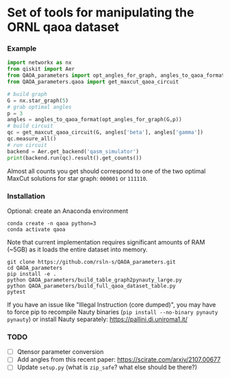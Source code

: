 # Set of tools for manipulating the ORNL qaoa dataset

### Example

```python
import networkx as nx
from qiskit import Aer
from QAOA_parameters import opt_angles_for_graph, angles_to_qaoa_format 
from QAOA_parameters.qaoa import get_maxcut_qaoa_circuit 

# build graph
G = nx.star_graph(5)
# grab optimal angles
p = 3
angles = angles_to_qaoa_format(opt_angles_for_graph(G,p))
# build circuit
qc = get_maxcut_qaoa_circuit(G, angles['beta'], angles['gamma'])
qc.measure_all()
# run circuit
backend = Aer.get_backend('qasm_simulator')
print(backend.run(qc).result().get_counts())
```

Almost all counts you get should correspond to one of the two optimal MaxCut solutions for star graph: `000001` or `111110`.

### Installation

Optional: create an Anaconda environment

```
conda create -n qaoa python=3
conda activate qaoa
```

Note that current implementation requires significant amounts of RAM (~5GB) as it loads the entire dataset into memory.

```
git clone https://github.com/rsln-s/QAOA_parameters.git
cd QAOA_parameters
pip install -e .
python QAOA_parameters/build_table_graph2pynauty_large.py
python QAOA_parameters/build_full_qaoa_dataset_table.py
pytest
```

If you have an issue like "Illegal Instruction (core dumped)", you may have to force pip to recompile Nauty binaries (`pip install --no-binary pynauty pynauty`) or install Nauty separately: https://pallini.di.uniroma1.it/


### TODO

- [ ] Qtensor parameter conversion
- [ ] Add angles from this recent paper: https://scirate.com/arxiv/2107.00677
- [ ] Update `setup.py` (what is `zip_safe`? what else should be there?)
